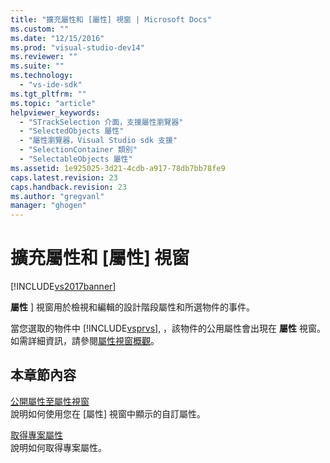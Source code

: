```yaml
---
title: "擴充屬性和 [屬性] 視窗 | Microsoft Docs"
ms.custom: ""
ms.date: "12/15/2016"
ms.prod: "visual-studio-dev14"
ms.reviewer: ""
ms.suite: ""
ms.technology: 
  - "vs-ide-sdk"
ms.tgt_pltfrm: ""
ms.topic: "article"
helpviewer_keywords: 
  - "STrackSelection 介面，支援屬性瀏覽器"
  - "SelectedObjects 屬性"
  - "屬性瀏覽器，Visual Studio sdk 支援"
  - "SelectionContainer 類別"
  - "SelectableObjects 屬性"
ms.assetid: 1e925025-3d21-4cdb-a917-78db7bb78fe9
caps.latest.revision: 23
caps.handback.revision: 23
ms.author: "gregvanl"
manager: "ghogen"
---
```

# 擴充屬性和 [屬性] 視窗
[!INCLUDE[vs2017banner](../code-quality/includes/vs2017banner.md)]

**屬性** \] 視窗用於檢視和編輯的設計階段屬性和所選物件的事件。  
  
 當您選取的物件中 [!INCLUDE[vsprvs](../code-quality/includes/vsprvs_md.md)], ，該物件的公用屬性會出現在 **屬性** 視窗。 如需詳細資訊，請參閱[屬性視窗概觀](../extensibility/internals/properties-window-overview.md)。  
  
## 本章節內容  
 [公開屬性至屬性視窗](../extensibility/exposing-properties-to-the-properties-window.md)  
 說明如何使用您在 \[屬性\] 視窗中顯示的自訂屬性。  
  
 [取得專案屬性](../extensibility/getting-project-properties.md)  
 說明如何取得專案屬性。